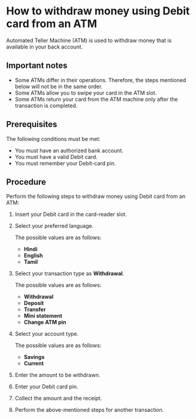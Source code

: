 # How to withdraw money using Debit card from an ATM
Automated Teller Machine (ATM) is used to withdraw money that is available in your back account.
## Important notes
- Some ATMs differ in their operations. Therefore, the steps mentioned below will not be in the same order.
- Some ATMs allow you to swipe your card in the ATM slot.
- Some ATMs return your card from the ATM machine only after the transaction is completed.
## Prerequisites
The following conditions must be met:
- You must have an authorized bank account.
- You must have a valid Debit card.
- You must remember your Debit-card pin.
## Procedure
Perform the following steps to withdraw money using Debit card from an ATM:
1. Insert your Debit card in the card-reader slot.
2. Select your preferred language.

    The possible values are as follows:
    - **Hindi**
    - **English**
    - **Tamil**
3. Select your transaction type as **Withdrawal**.

    The possible values are as follows:
    - **Withdrawal**
    - **Deposit**
    - **Transfer**
    - **Mini statement**
    - **Change ATM pin**
4. Select your account type.

    The possible values are as follows:
    - **Savings**
    - **Current**
5. Enter the amount to be withdrawn.
6. Enter your Debit card pin.
7. Collect the amount and the receipt.
8. Perform the above-mentioned steps for another transaction.
